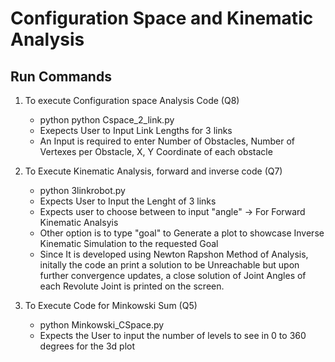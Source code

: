 # Configuration Space and Kinematic Analysis 

## Run Commands 
1) To execute Configuration space Analysis Code (Q8) <br/>
    - python python Cspace_2_link.py <br/>
     - Exepects User to Input Link Lengths for 3 links <br/>
     - An Input is required to enter Number of Obstacles, Number of Vertexes per Obstacle, X, Y Coordinate of each obstacle <br/>

2) To Execute Kinematic Analysis, forward and inverse code (Q7) <br/>
    - python 3linkrobot.py <br/>
     - Expects User to Input the Lenght of 3 links
     - Expects user to choose between to input "angle" -> For Forward Kinematic Analsyis 
     - Other option is to type "goal" to Generate a plot to showcase Inverse Kinematic Simulation to the requested Goal 
     - Since It is developed using Newton Rapshon Method of Analysis, initally the code an print a solution to be Unreachable but upon further convergence updates, a close solution of Joint Angles of each Revolute Joint is printed on the screen. 

3) To Execute Code for Minkowski Sum (Q5)
    - python Minkowski_CSpace.py
    - Expects the User to input the number of levels to see in 0 to 360 degrees for the 3d plot